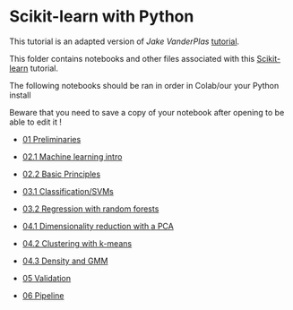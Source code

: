 # Scikit-learn with Python

This tutorial is an adapted version of *Jake VanderPlas* [tutorial](https://github.com/jakevdp/sklearn_tutorial.git).

This folder contains notebooks and other files associated with this
[Scikit-learn](http://scikit-learn.org) tutorial.

The following notebooks should be ran in order in Colab/our your Python install

Beware that you need to save a copy of your notebook after opening to be able to edit it !

- [01 Preliminaries](https://colab.research.google.com/github/data-psl/lectures2020/blob/master/notebooks/02_sklearn/01-Preliminaries.ipynb)
- [02.1 Machine learning intro](https://colab.research.google.com/github/data-psl/lectures2020/blob/master/notebooks/02_sklearn/02.1-Machine-Learning-Intro.ipynb)
- [02.2 Basic Principles](https://colab.research.google.com/github/data-psl/lectures2020/blob/master/notebooks/02_sklearn/02.2-Basic-Principles.ipynb)
- [03.1 Classification/SVMs](https://colab.research.google.com/github/data-psl/lectures2020/blob/master/notebooks/02_sklearn/03.1-Classification-SVMs.ipynb)
- [03.2 Regression with random forests](https://colab.research.google.com/github/data-psl/lectures2020/blob/master/notebooks/02_sklearn/03.2-Regression-Forests.ipynb)
- [04.1 Dimensionality reduction with a PCA](https://colab.research.google.com/github/data-psl/lectures2020/blob/master/notebooks/02_sklearn/04.1-Dimensionality-PCA.ipynb)
- [04.2 Clustering with k-means](https://colab.research.google.com/github/data-psl/lectures2020/blob/master/notebooks/02_sklearn/04.2-Clustering-KMeans.ipynb)
- [04.3 Density and GMM](https://colab.research.google.com/github/data-psl/lectures2020/blob/master/notebooks/02_sklearn/04.3-Density-GMM.ipynb)
- [05 Validation](https://colab.research.google.com/github/data-psl/lectures2020/blob/master/notebooks/02_sklearn/05-Validation.ipynb)

- [06 Pipeline](https://colab.research.google.com/github/data-psl/lectures2020/blob/master/notebooks/02_sklearn/06-Pipeline.ipynb)
